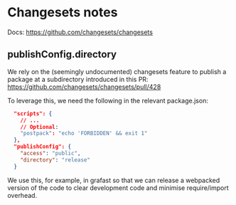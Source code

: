 # Changesets notes

Docs: https://github.com/changesets/changesets

## publishConfig.directory

We rely on the (seemingly undocumented) changesets feature to publish a package
at a subdirectory introduced in this PR:
https://github.com/changesets/changesets/pull/428

To leverage this, we need the following in the relevant package.json:

```json
  "scripts": {
    // ...
    // Optional:
    "postpack": "echo 'FORBIDDEN' && exit 1"
  },
  "publishConfig": {
    "access": "public",
    "directory": "release"
  }
```

We use this, for example, in grafast so that we can release a webpacked version
of the code to clear development code and minimise require/import overhead.
